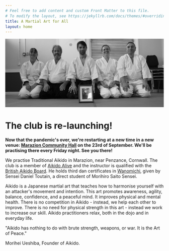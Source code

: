 ```yaml
---
# Feel free to add content and custom Front Matter to this file.
# To modify the layout, see https://jekyllrb.com/docs/themes/#overriding-theme-defaults
title: A Martial Art for All
layout: home
---
```


![A picture of club members.](./assets/clubmembers.jpg)

# The club is re-launching!

**Now that the pandemic's over, we're restarting at a new time in a new venue: <a href="http://maraziontowncouncil.gov.uk/our-community/community-hall/" target="ext">Marazion Community Hall</a> on the 23rd of September. We'll be practising there every Friday night. See you there!**

We practise Traditional Aikido in Marazion, near Penzance, Cornwall. The club is a member of <a href="http://aikidoalive.co.uk/" target="ext">Aikido Alive</a> and the instructor is qualified with the <a href="https://www.bab.org.uk/cms/" target="ext">British Aikido Board</a>. He holds third dan certificates in <a href="http://www.wanomichi.net/" target="ext">Wanomichi</a>, given by Sensei Daniel Toutain, a direct student of Morihiro Saito Sensei.

Aikido is a Japanese martial art that teaches how to harmonise yourself with an attacker's movement and intention. This art promotes awareness, agility, balance, confidence, and a peaceful mind. It improves physical and mental health. There is no competition in Aikido - instead, we help each other to improve. There is no need for physical strength in this art - instead we work to increase our skill. Aikido practitioners relax, both in the dojo and in everyday life.

"Aikido has nothing to do with brute strength, weapons, or war.
It is the Art of Peace."

Morihei Ueshiba,
Founder of Aikido.
